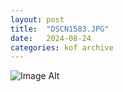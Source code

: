 ```yaml
---
layout:	post
title:	"DSCN1583.JPG"
date:	2024-08-24
categories:	kof archive
---
```


![Image Alt](https://k0f.github.io/assets/DSCN1583.JPG)